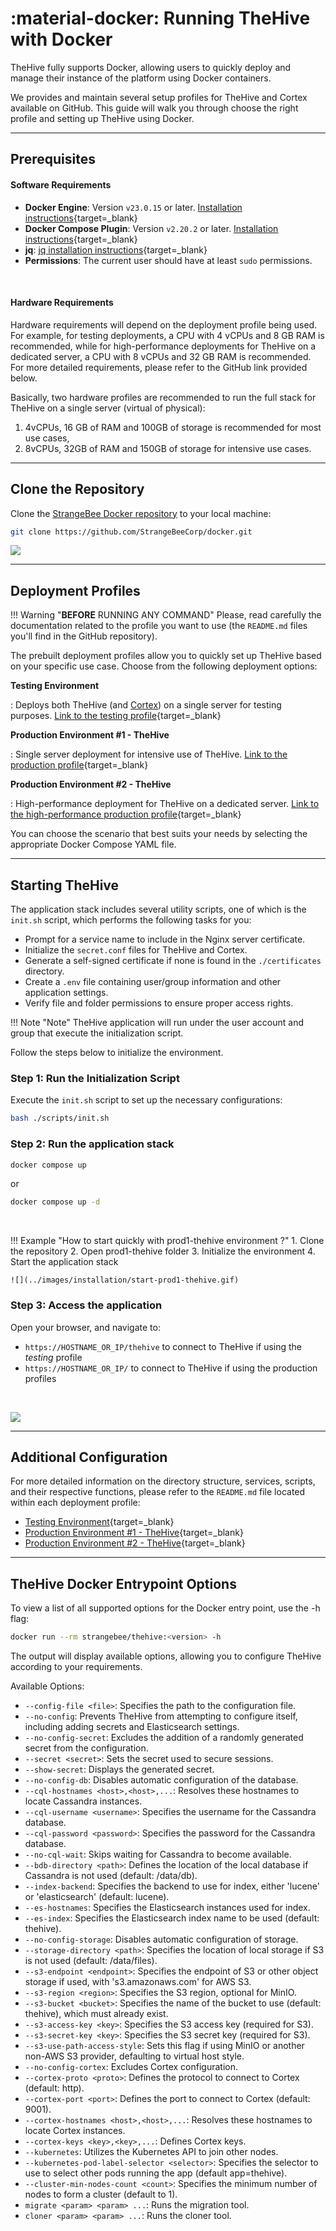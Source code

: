 # :material-docker: Running TheHive with Docker

TheHive fully supports Docker, allowing users to quickly deploy and manage their instance of the platform using Docker containers.

We provides and maintain several setup profiles for TheHive and Cortex available on GitHub. This guide will walk you through choose the right profile and setting up TheHive using Docker.

---

## Prerequisites

#### Software Requirements

- **Docker Engine**: Version `v23.0.15` or later. [Installation instructions](https://docs.docker.com/engine/install/){target=_blank}
- **Docker Compose Plugin**: Version `v2.20.2` or later. [Installation instructions](https://docs.docker.com/compose/install/){target=_blank}
- **jq**: [jq installation instructions](https://jqlang.github.io/jq/){target=_blank}
- **Permissions**: The current user should have at least `sudo` permissions.

&nbsp;

#### Hardware Requirements

Hardware requirements will depend on the deployment profile being used. For example, for testing deployments, a CPU with 4 vCPUs and 8 GB RAM is recommended, while for high-performance deployments for TheHive on a dedicated server, a CPU with 8 vCPUs and 32 GB RAM is recommended. For more detailed requirements, please refer to the GitHub link provided below.

Basically, two hardware profiles are recommended to run the full stack for TheHive on a single server (virtual of physical): 

1. 4vCPUs, 16 GB of RAM and 100GB of storage is recommended for most use cases, 
2. 8vCPUs, 32GB of RAM and 150GB of storage for intensive use cases.


---

## Clone the Repository

Clone the [StrangeBee Docker repository](https://github.com/StrangeBeeCorp/docker.git) to your local machine:

```sh
git clone https://github.com/StrangeBeeCorp/docker.git
```

![](../images/installation/docker-install-0.png)

---

## Deployment Profiles

!!! Warning "**BEFORE** RUNNING ANY COMMAND"
    Please, read carefully the documentation related to the profile you want to use (the `README.md` files you'll find in the GitHub repository).



The prebuilt deployment profiles allow you to quickly set up TheHive based on your specific use case. Choose from the following deployment options:

**Testing Environment**

:  Deploys both TheHive (and [Cortex](../../cortex/index.md)) on a single server for testing purposes. [Link to the testing profile](https://github.com/StrangeBeeCorp/docker/blob/main/testing){target=_blank}

**Production Environment #1 - TheHive**

:  Single server deployment for intensive use of TheHive. [Link to the production profile](https://github.com/StrangeBeeCorp/docker/blob/main/prod1-thehive){target=_blank}

**Production Environment #2 - TheHive**

:  High-performance deployment for TheHive on a dedicated server. [Link to the high-performance production profile](https://github.com/StrangeBeeCorp/docker/blob/main/prod2-thehive){target=_blank}

You can choose the scenario that best suits your needs by selecting the appropriate Docker Compose YAML file.

---

## Starting TheHive

The application stack includes several utility scripts, one of which is the `init.sh` script, which performs the following tasks for you:

- Prompt for a service name to include in the Nginx server certificate.
- Initialize the `secret.conf` files for TheHive and Cortex.
- Generate a self-signed certificate if none is found in the `./certificates` directory.
- Create a `.env` file containing user/group information and other application settings.
- Verify file and folder permissions to ensure proper access rights.

!!! Note "Note"
    TheHive application will run under the user account and group that execute the initialization script.

Follow the steps below to initialize the environment.

### Step 1: Run the Initialization Script

Execute the `init.sh` script to set up the necessary configurations:

```bash
bash ./scripts/init.sh
```

### Step 2: Run the application stack

```bash
docker compose up
```

or 

```bash
docker compose up -d
```

&nbsp;

!!! Example "How to start quickly with prod1-thehive environment ?"
    1. Clone the repository
    2. Open prod1-thehive folder
    3. Initialize the environment
    4. Start the application stack

    ![](../images/installation/start-prod1-thehive.gif)


### Step 3: Access the application

Open your browser, and navigate to: 

* `https://HOSTNAME_OR_IP/thehive` to connect to TheHive if using the *testing* profile
* `https://HOSTNAME_OR_IP/` to connect to TheHive if using the production profiles

&nbsp;

![](../images/installation/docker-install-2.png)

---

## Additional Configuration

For more detailed information on the directory structure, services, scripts, and their respective functions, please refer to the `README.md` file located within each deployment profile:

- [Testing Environment](https://github.com/StrangeBeeCorp/docker/blob/main/testing/README.md){target=_blank}
- [Production Environment #1 - TheHive](https://github.com/StrangeBeeCorp/docker/blob/main/prod1-thehive/README.md){target=_blank}
- [Production Environment #2 - TheHive](https://github.com/StrangeBeeCorp/docker/blob/main/prod2-thehive/README.md){target=_blank}

---

## TheHive Docker Entrypoint Options

To view a list of all supported options for the Docker entry point, use the -h flag:

```bash
docker run --rm strangebee/thehive:<version> -h
```

The output will display available options, allowing you to configure TheHive according to your requirements.

Available Options:

- `--config-file <file>`: Specifies the path to the configuration file.
- `--no-config`: Prevents TheHive from attempting to configure itself, including adding secrets and Elasticsearch settings.
- `--no-config-secret`: Excludes the addition of a randomly generated secret from the configuration.
- `--secret <secret>`: Sets the secret used to secure sessions.
- `--show-secret`: Displays the generated secret.
- `--no-config-db`: Disables automatic configuration of the database.
- `--cql-hostnames <host>,<host>,...`: Resolves these hostnames to locate Cassandra instances.
- `--cql-username <username>`: Specifies the username for the Cassandra database.
- `--cql-password <password>`: Specifies the password for the Cassandra database.
- `--no-cql-wait`: Skips waiting for Cassandra to become available.
- `--bdb-directory <path>`: Defines the location of the local database if Cassandra is not used (default: /data/db).
- `--index-backend`: Specifies the backend to use for index, either 'lucene' or 'elasticsearch' (default: lucene).
- `--es-hostnames`: Specifies the Elasticsearch instances used for index.
- `--es-index`: Specifies the Elasticsearch index name to be used (default: thehive).
- `--no-config-storage`: Disables automatic configuration of storage.
- `--storage-directory <path>`: Specifies the location of local storage if S3 is not used (default: /data/files).
- `--s3-endpoint <endpoint>`: Specifies the endpoint of S3 or other object storage if used, with 's3.amazonaws.com' for AWS S3.
- `--s3-region <region>`: Specifies the S3 region, optional for MinIO.
- `--s3-bucket <bucket>`: Specifies the name of the bucket to use (default: thehive), which must already exist.
- `--s3-access-key <key>`: Specifies the S3 access key (required for S3).
- `--s3-secret-key <key>`: Specifies the S3 secret key (required for S3).
- `--s3-use-path-access-style`: Sets this flag if using MinIO or another non-AWS S3 provider, defaulting to virtual host style.
- `--no-config-cortex`: Excludes Cortex configuration.
- `--cortex-proto <proto>`: Defines the protocol to connect to Cortex (default: http).
- `--cortex-port <port>`: Defines the port to connect to Cortex (default: 9001).
- `--cortex-hostnames <host>,<host>,...`: Resolves these hostnames to locate Cortex instances.
- `--cortex-keys <key>,<key>,...`: Defines Cortex keys.
- `--kubernetes`: Utilizes the Kubernetes API to join other nodes.
- `--kubernetes-pod-label-selector <selector>`: Specifies the selector to use to select other pods running the app (default app=thehive).
- `--cluster-min-nodes-count <count>`: Specifies the minimum number of nodes to form a cluster (default to 1).
- `migrate <param> <param> ...`: Runs the migration tool.
- `cloner <param> <param> ...`: Runs the cloner tool. 

&nbsp;